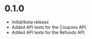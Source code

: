 # 0.1.0

- Initial/beta release
- Added API tests for the Coupons API.
- Added API tests for the Refunds API.
